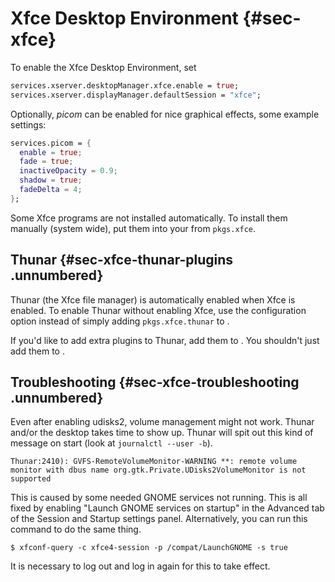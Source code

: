 # Xfce Desktop Environment {#sec-xfce}

To enable the Xfce Desktop Environment, set

```nix
services.xserver.desktopManager.xfce.enable = true;
services.xserver.displayManager.defaultSession = "xfce";
```

Optionally, *picom* can be enabled for nice graphical effects, some
example settings:

```nix
services.picom = {
  enable = true;
  fade = true;
  inactiveOpacity = 0.9;
  shadow = true;
  fadeDelta = 4;
};
```

Some Xfce programs are not installed automatically. To install them
manually (system wide), put them into your
[](#opt-environment.systemPackages) from `pkgs.xfce`.

## Thunar {#sec-xfce-thunar-plugins .unnumbered}

Thunar (the Xfce file manager) is automatically enabled when Xfce is
enabled. To enable Thunar without enabling Xfce, use the configuration
option [](#opt-programs.thunar.enable) instead of simply adding
`pkgs.xfce.thunar` to [](#opt-environment.systemPackages).

If you'd like to add extra plugins to Thunar, add them to
[](#opt-programs.thunar.plugins). You shouldn't just add them to
[](#opt-environment.systemPackages).

## Troubleshooting {#sec-xfce-troubleshooting .unnumbered}

Even after enabling udisks2, volume management might not work. Thunar
and/or the desktop takes time to show up. Thunar will spit out this kind
of message on start (look at `journalctl --user -b`).

```plain
Thunar:2410): GVFS-RemoteVolumeMonitor-WARNING **: remote volume monitor with dbus name org.gtk.Private.UDisks2VolumeMonitor is not supported
```

This is caused by some needed GNOME services not running. This is all
fixed by enabling "Launch GNOME services on startup" in the Advanced
tab of the Session and Startup settings panel. Alternatively, you can
run this command to do the same thing.

```ShellSession
$ xfconf-query -c xfce4-session -p /compat/LaunchGNOME -s true
```

It is necessary to log out and log in again for this to take effect.
